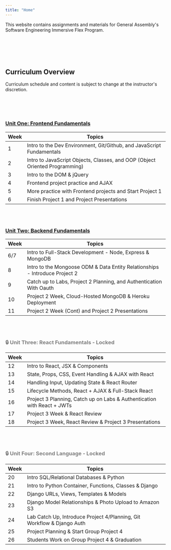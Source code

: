 ```yaml
---
title: "Home"
---
```



This website contains assignments and materials for General Assembly's Software Engineering Immersive Flex Program. 

<br>
<br>
<br>
<br>



## Curriculum Overview

Curriculum schedule and content is subject to change at the instructor's discretion.

<br>
<br>
<br>



### [Unit One: Frontend Fundamentals](/frontend-fundamentals)

| Week  | Topics |
| ----- | ------ |
| 1  | Intro to the Dev Environment, Git/Github, and JavaScript Fundamentals  |
| 2  | Intro to JavaScript Objects, Classes, and OOP (Object Oriented Programming) |
| 3  | Intro to the DOM & jQuery |
| 4  | Frontend project practice and AJAX|
| 5 | More practice with Frontend projects and Start Project 1 |
| 6  | Finish Project 1 and Project Presentations |


<br>
<br>


### [Unit Two: Backend Fundamentals](/backend-fundamentals)


<!-- ### 🔒 Unit Two: Backend Fundamentals - **Locked** -->

| Week  | Topics |
| ----- | ------ |
| 6/7  | Intro to Full-Stack Development - Node, Express & MongoDB |
| 8  | Intro to the Mongoose ODM & Data Entity Relationships - Introduce Project 2|
| 9  | Catch up to Labs, Project 2 Planning, and Authentication With Oauth |
| 10 | Project 2 Week, Cloud-Hosted MongoDB & Heroku Deployment |
| 11 | Project 2 Week (Cont) and Project 2 Presentations |


<br>
<br>

<div style="color: grey;">

<!-- ### [Unit Three: React Fundamentals](/react-fundamentals) -->

### 🔒 Unit Three: React Fundamentals - **Locked**

| Week  | Topics |
| ----- | ------ |
| 12 | Intro to React, JSX & Components  |
| 13 | State, Props, CSS, Event Handling & AJAX with React |
| 14 | Handling Input, Updating State & React Router |
| 15 | Lifecycle Methods, React + AJAX & Full-Stack React|
| 16 | Project 3 Planning, Catch up on Labs & Authentication with React + JWTs |
| 17 | Project 3 Week & React Review |
| 18 | Project 3 Week, React Review & Project 3 Presentations |


<br>
<br>

<!-- ### [Unit Four: Second Language](/second-language) -->
### 🔒 Unit Four: Second Language - **Locked**

| Week  | Topics |
| ----- | ------ |
| 20  | Intro SQL/Relational Databases & Python  |
| 21  | Intro to Python Container, Functions, Classes & Django |
| 22  | Django URLs, Views, Templates & Models |
| 23  | Django Model Relationships & Photo Upload to Amazon S3|
| 24 | Lab Catch Up, Introduce Project 4/Planning, Git Workflow & Django Auth|
| 25  | Project Planning & Start Group Project 4 |
| 26  | Students Work on Group Project 4 & Graduation |

</div>

